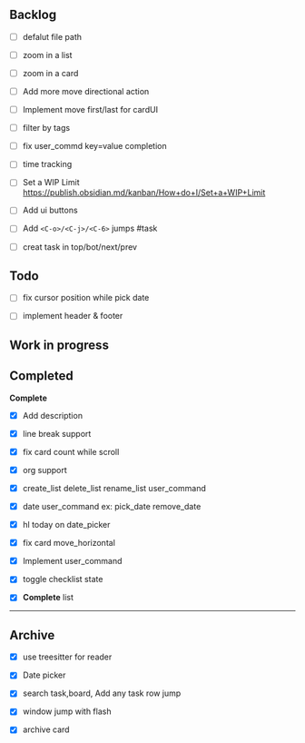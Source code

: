 ## Backlog

- [ ] defalut file path

- [ ] zoom in a list

- [ ] zoom in a card

- [ ] Add more move directional action

- [ ] Implement move first/last for cardUI

- [ ] filter by tags

- [ ] fix user_commd key=value completion

- [ ] time tracking

- [ ] Set a WIP Limit https://publish.obsidian.md/kanban/How+do+I/Set+a+WIP+Limit

- [ ] Add ui buttons

- [ ] Add `<C-o>/<C-j>/<C-6>` jumps #task

- [ ] creat task in top/bot/next/prev

## Todo

- [ ] fix cursor position while pick date

- [ ] implement header & footer

## Work in progress

## Completed

**Complete**

- [x] Add description

- [x] line break support

- [x] fix card count while scroll

- [x] org support

- [x] create_list delete_list rename_list user_command

- [x] date user_command ex: pick_date remove_date

- [x] hl today on date_picker

- [x] fix card move_horizontal

- [x] Implement user_command

- [x] toggle checklist state

- [x] **Complete** list


***

## Archive

- [x] use treesitter for reader

- [x] Date picker

- [x] search task,board, Add any task row jump

- [x] window jump with flash

- [x] archive card

